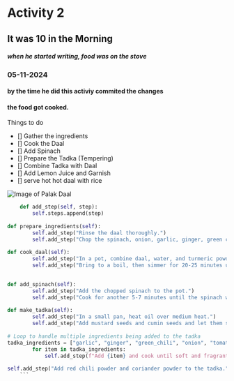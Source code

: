 # Activity 2
## It was 10 in the Morning
##### when he started writing, food was on the stove
### 05-11-2024 
#### by the time he did this activiy commited the changes 
#### the food got cooked. 

Things to do 
- [] Gather the ingredients
- [] Cook the Daal
- [] Add Spinach
- [] Prepare the Tadka (Tempering)
- [] Combine Tadka with Daal
- [] Add Lemon Juice and Garnish
- [] serve hot hot daal with rice

![Image of Palak Daal](https://www.indianhealthyrecipes.com/wp-content/uploads/2021/09/dal-palak-spinach-dal.webp)

``` python
    def add_step(self, step):
        self.steps.append(step)
    
def prepare_ingredients(self):
        self.add_step("Rinse the daal thoroughly.")
        self.add_step("Chop the spinach, onion, garlic, ginger, green chili, and tomato.")
    
def cook_daal(self):
        self.add_step("In a pot, combine daal, water, and turmeric powder.")
        self.add_step("Bring to a boil, then simmer for 20-25 minutes until the daal is soft and mushy.")

   
def add_spinach(self):
        self.add_step("Add the chopped spinach to the pot.")
        self.add_step("Cook for another 5-7 minutes until the spinach wilts and blends well with the daal.")
  
def make_tadka(self):
        self.add_step("In a small pan, heat oil over medium heat.")
        self.add_step("Add mustard seeds and cumin seeds and let them splutter.")
        
# Loop to handle multiple ingredients being added to the tadka
tadka_ingredients = ["garlic", "ginger", "green_chili", "onion", "tomato"]
        for item in tadka_ingredients:
            self.add_step(f"Add {item} and cook until soft and fragrant.")
        
self.add_step("Add red chili powder and coriander powder to the tadka.")
    ```

